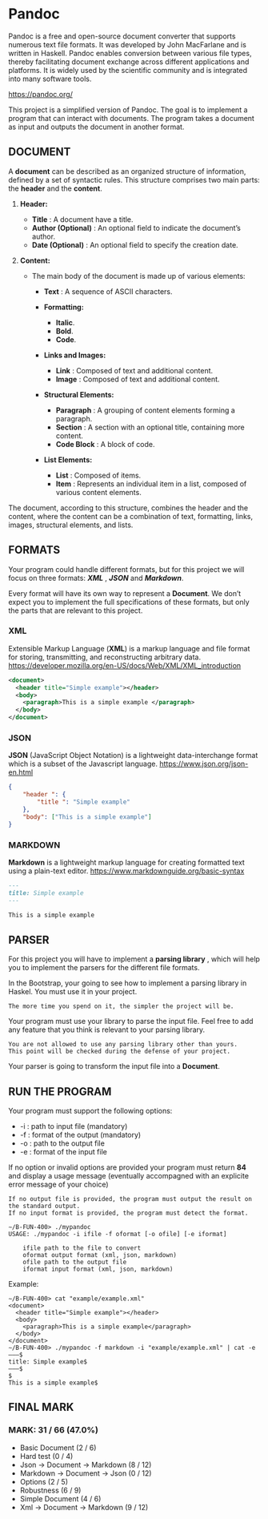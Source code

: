 # Pandoc

Pandoc is a free and open-source document converter that supports numerous text file formats. It was developed by John MacFarlane and is written in Haskell. Pandoc enables conversion between various file types, thereby facilitating document exchange across different applications and platforms. It is widely used by the scientific community and is integrated into many software tools.

<https://pandoc.org/>

This project is a simplified version of Pandoc. The goal is to implement a program that can interact with documents. The program takes a document as input and outputs the document in another format.

## DOCUMENT

A **document** can be described as an organized structure of information, defined by a set of syntactic rules.
This structure comprises two main parts: the **header** and the **content**.

1. **Header:**
    - **Title** : A document have a title.
    - **Author (Optional)** : An optional field to indicate the document’s author.
    - **Date (Optional)** : An optional field to specify the creation date.
2. **Content:**

    - The main body of the document is made up of various elements:

        - **Text** : A sequence of ASCII characters.
        - **Formatting:**
            - **Italic**.
            - **Bold**.
            - **Code**.
        - **Links and Images:**
            - **Link** : Composed of text and additional content.
            - **Image** : Composed of text and additional content.
        - **Structural Elements:**
            - **Paragraph** : A grouping of content elements forming a paragraph.
            - **Section** : A section with an optional title, containing more content.
            - **Code Block** : A block of code.
        - **List Elements:**

            - **List** : Composed of items.
            - **Item** : Represents an individual item in a list, composed of various content elements.

The document, according to this structure, combines the header and the content, where the content can be a combination of text, formatting, links, images, structural elements, and lists.

## FORMATS

Your program could handle different formats, but for this project we will focus on three formats: **_XML_** , **_JSON_** and **_Markdown_**.

Every format will have its own way to represent a **Document**.
We don’t expect you to implement the full specifications of these formats, but only the parts that are relevant to this project.

### XML

Extensible Markup Language (**XML**) is a markup language and file format for storing, transmitting, and reconstructing arbitrary data.
<https://developer.mozilla.org/en-US/docs/Web/XML/XML_introduction>

```xml
<document>
  <header title="Simple example"></header>
  <body>
    <paragraph>This is a simple example </paragraph>
  </body>
</document>
```

### JSON

**JSON** (JavaScript Object Notation) is a lightweight data-interchange format which is a subset of the Javascript language.
<https://www.json.org/json-en.html>

```json
{
    "header ": {
        "title ": "Simple example"
    },
    "body": ["This is a simple example"]
}
```

### MARKDOWN

**Markdown** is a lightweight markup language for creating formatted text using a plain-text editor.
<https://www.markdownguide.org/basic-syntax>

```markdown
---
title: Simple example
---

This is a simple example
```

## PARSER

For this project you will have to implement a **parsing library** , which will help you to implement the parsers for the different file formats.

In the Bootstrap, your going to see how to implement a parsing library in Haskel. You must use it in your project.

```
The more time you spend on it, the simpler the project will be.
```

Your program must use your library to parse the input file.
Feel free to add any feature that you think is relevant to your parsing library.

```
You are not allowed to use any parsing library other than yours.
This point will be checked during the defense of your project.
```

Your parser is going to transform the input file into a **Document**.

## RUN THE PROGRAM

Your program must support the following options:

-   -i : path to input file (mandatory)
-   -f : format of the output (mandatory)
-   -o : path to the output file
-   -e : format of the input file

If no option or invalid options are provided your program must return **84** and display a usage message (eventually accompagned with an explicite error message of your choice)

```
If no output file is provided, the program must output the result on the standard output.
If no input format is provided, the program must detect the format.
```

```
∼/B-FUN-400> ./mypandoc
USAGE: ./mypandoc -i ifile -f oformat [-o ofile] [-e iformat]

    ifile path to the file to convert
    oformat output format (xml, json, markdown)
    ofile path to the output file
    iformat input format (xml, json, markdown)
```

Example:

```
∼/B-FUN-400> cat "example/example.xml"
<document>
  <header title="Simple example"></header>
  <body>
    <paragraph>This is a simple example</paragraph>
  </body>
</document>
∼/B-FUN-400> ./mypandoc -f markdown -i "example/example.xml" | cat -e
–––$
title: Simple example$
–––$
$
This is a simple example$
```

## FINAL MARK

### MARK: 31 / 66 (47.0%)

-   Basic Document (2 / 6)
-   Hard test (0 / 4)
-   Json -> Document -> Markdown (8 / 12)
-   Markdown -> Document -> Json (0 / 12)
-   Options (2 / 5)
-   Robustness (6 / 9)
-   Simple Document (4 / 6)
-   Xml -> Document -> Markdown (9 / 12)
